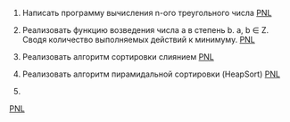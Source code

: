 1. Написать программу вычисления n-ого треугольного числа
[PNL](ext01.java)

2. Реализовать функцию возведения числа а в степень b. a, b ∈ Z. Сводя количество выполняемых действий к минимуму. 
[PNL](ext02.java)

3. Реализовать алгоритм сортировки слиянием
[PNL](ext03.java)

4. Реализовать алгоритм пирамидальной сортировки (HeapSort)
[PNL](ext04.java)

5. 
[PNL](ext05.java)